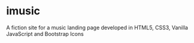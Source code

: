 # imusic
A fiction site for a music landing page developed in HTML5, CSS3, Vanilla JavaScript and Bootstrap Icons
